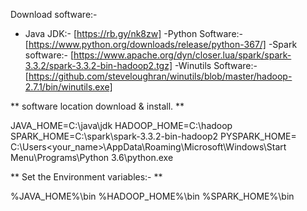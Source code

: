 Download software:- 

- Java JDK:- [https://rb.gy/nk8zw]
-Python Software:-[https://www.python.org/downloads/release/python-367/]
-Spark software:- [https://www.apache.org/dyn/closer.lua/spark/spark-3.3.2/spark-3.3.2-bin-hadoop2.tgz]
-Winutils Software:- [https://github.com/steveloughran/winutils/blob/master/hadoop-2.7.1/bin/winutils.exe]


** software location download & install. **

JAVA_HOME=C:\java\jdk
HADOOP_HOME=C:\hadoop
SPARK_HOME=C:\spark\spark-3.3.2-bin-hadoop2
PYSPARK_HOME= C:\Users\<your_name>\AppData\Roaming\Microsoft\Windows\Start Menu\Programs\Python 3.6\python.exe

** Set the Environment variables:- **

%JAVA_HOME%\bin
%HADOOP_HOME%\bin
%SPARK_HOME%\bin
